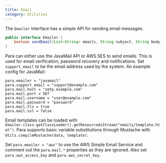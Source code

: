 ```yaml
---
title: Email
category: Utilities
---
```


The `Emailer` interface has a simple API for sending email messages.

```java
public interface Emailer {
	boolean sendEmail(List<String> emails, String subject, String body);
}
```
Para can either use the JavaMail API or AWS SES to send emails. This is used for email verification, password recovery
and notifications. Set `support_email` to be the email address used by the system. An example config for JavaMail:

```
para.emailer = "javamail"
para.support_email = "support@example.com"
para.mail.host = "smtp.example.com"
para.mail.port = 587
para.mail.username = "user@example.com"
para.mail.password = "password"
para.mail.tls = true
para.mail.ssl = false
```
Email templates can be loaded with `Emailer.class.getClassLoader().getResourceAsStream("emails/template.html")`.
Para supports basic variable substitutions through Mustache with `Utils.compileMustache(data, template)`.

Set `para.emailer = "aws"` to use the AWS Simple Email Service and comment out the `para.mail.*`
properties as they are ignored. Also set `para.aws_access_key` and `para.aws_secret_key`.